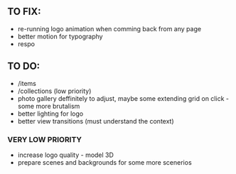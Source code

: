 ## TO FIX:
- re-running logo animation when comming back from any page
- better motion for typography
- respo

## TO DO:
- /items
- /collections (low priority)
- photo gallery deffinitely to adjust, maybe some extending grid on click - some more brutalism
- better lighting for logo
- better view transitions (must understand the context)

### VERY LOW PRIORITY
- increase logo quality - model 3D
- prepare scenes and backgrounds for some more scenerios
